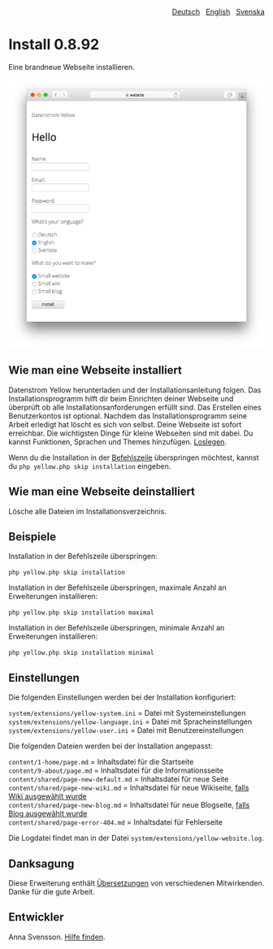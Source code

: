 <p align="right"><a href="README-de.md">Deutsch</a> &nbsp; <a href="README.md">English</a> &nbsp; <a href="README-sv.md">Svenska</a></p>

# Install 0.8.92

Eine brandneue Webseite installieren.

<p align="center"><img src="SCREENSHOT.png?raw=true" alt="Bildschirmfoto"></p>

## Wie man eine Webseite installiert

Datenstrom Yellow herunterladen und der Installationsanleitung folgen. Das Installationsprogramm hilft dir beim Einrichten deiner Webseite und überprüft ob alle Installationsanforderungen erfüllt sind. Das Erstellen eines Benutzerkontos ist optional. Nachdem das Installationsprogramm seine Arbeit erledigt hat löscht es sich von selbst. Deine Webseite ist sofort erreichbar. Die wichtigsten Dinge für kleine Webseiten sind mit dabei. Du kannst Funktionen, Sprachen und Themes hinzufügen. [Loslegen](https://datenstrom.se/de/yellow/help/how-to-get-started).

Wenn du die Installation in der [Befehlszeile](https://github.com/annaesvensson/yellow-core/tree/main/README-de.md) überspringen möchtest, kannst du `php yellow.php skip installation` eingeben.

## Wie man eine Webseite deinstalliert

Lösche alle Dateien im Installationsverzeichnis.

## Beispiele

Installation in der Befehlszeile überspringen:

`php yellow.php skip installation`  

Installation in der Befehlszeile überspringen, maximale Anzahl an Erweiterungen installieren:

`php yellow.php skip installation maximal`  

Installation in der Befehlszeile überspringen, minimale Anzahl an Erweiterungen installieren:

`php yellow.php skip installation minimal`  

## Einstellungen

Die folgenden Einstellungen werden bei der Installation konfiguriert:

`system/extensions/yellow-system.ini` = Datei mit Systemeinstellungen  
`system/extensions/yellow-language.ini` = Datei mit Spracheinstellungen  
`system/extensions/yellow-user.ini` = Datei mit Benutzereinstellungen  

Die folgenden Dateien werden bei der Installation angepasst:

`content/1-home/page.md` = Inhaltsdatei für die Startseite  
`content/9-about/page.md` = Inhaltsdatei für die Informationsseite  
`content/shared/page-new-default.md` = Inhaltsdatei für neue Seite  
`content/shared/page-new-wiki.md` = Inhaltsdatei für neue Wikiseite, [falls Wiki ausgewählt wurde](https://github.com/annaesvensson/yellow-wiki/tree/main/README-de.md)  
`content/shared/page-new-blog.md` = Inhaltsdatei für neue Blogseite, [falls Blog ausgewählt wurde](https://github.com/annaesvensson/yellow-blog/tree/main/README-de.md)  
`content/shared/page-error-404.md` = Inhaltsdatei für Fehlerseite  

Die Logdatei findet man in der Datei `system/extensions/yellow-website.log`.

## Danksagung

Diese Erweiterung enthält [Übersetzungen](https://github.com/annaesvensson/yellow-language/tree/main/README-de.md) von verschiedenen Mitwirkenden. Danke für die gute Arbeit.

## Entwickler

Anna Svensson. [Hilfe finden](https://datenstrom.se/de/yellow/help/).
